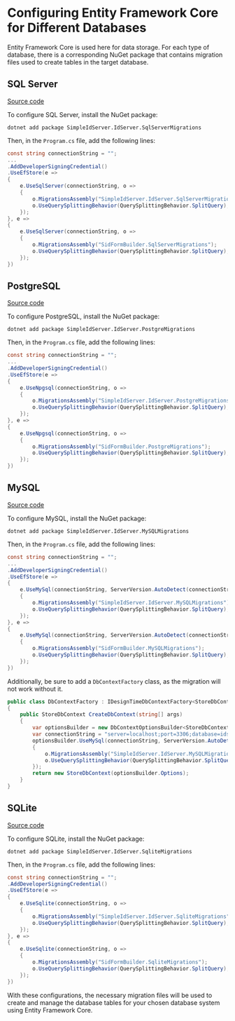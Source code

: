 # Configuring Entity Framework Core for Different Databases

Entity Framework Core is used here for data storage. For each type of database, there is a corresponding NuGet package that contains migration files used to create tables in the target database.

## SQL Server

[Source code](https://github.com/simpleidserver/SimpleIdServer/tree/master/samples/IdserverSqlServer)

To configure SQL Server, install the NuGet package:

```batch title="cmd.exe"
dotnet add package SimpleIdServer.IdServer.SqlServerMigrations
```

Then, in the `Program.cs` file, add the following lines:

```csharp  title="Program.cs"
const string connectionString = "";
...
.AddDeveloperSigningCredential()
.UseEfStore(e =>
{
    e.UseSqlServer(connectionString, o =>
    {
        o.MigrationsAssembly("SimpleIdServer.IdServer.SqlServerMigrations");
        o.UseQuerySplittingBehavior(QuerySplittingBehavior.SplitQuery);
    });
}, e =>
{
    e.UseSqlServer(connectionString, o =>
    {
        o.MigrationsAssembly("SidFormBuilder.SqlServerMigrations");
        o.UseQuerySplittingBehavior(QuerySplittingBehavior.SplitQuery);
    });
})
```

## PostgreSQL

[Source code](https://github.com/simpleidserver/SimpleIdServer/tree/master/samples/IdserverPostgre)

To configure PostgreSQL, install the NuGet package:

```batch title="cmd.exe"
dotnet add package SimpleIdServer.IdServer.PostgreMigrations
```

Then, in the `Program.cs` file, add the following lines:

```csharp  title="Program.cs"
const string connectionString = "";
...
.AddDeveloperSigningCredential()
.UseEfStore(e =>
{
    e.UseNpgsql(connectionString, o =>
    {
        o.MigrationsAssembly("SimpleIdServer.IdServer.PostgreMigrations");
        o.UseQuerySplittingBehavior(QuerySplittingBehavior.SplitQuery);
    });
}, e =>
{
    e.UseNpgsql(connectionString, o =>
    {
        o.MigrationsAssembly("SidFormBuilder.PostgreMigrations");
        o.UseQuerySplittingBehavior(QuerySplittingBehavior.SplitQuery);
    });
})
```

## MySQL

[Source code](https://github.com/simpleidserver/SimpleIdServer/tree/master/samples/IdserverMysql)

To configure MySQL, install the NuGet package:

```batch title="cmd.exe"
dotnet add package SimpleIdServer.IdServer.MySQLMigrations
```

Then, in the `Program.cs` file, add the following lines:

```csharp  title="Program.cs"
const string connectionString = "";
...
.AddDeveloperSigningCredential()
.UseEfStore(e =>
{
    e.UseMySql(connectionString, ServerVersion.AutoDetect(connectionString), o =>
    {
        o.MigrationsAssembly("SimpleIdServer.IdServer.MySQLMigrations");
        o.UseQuerySplittingBehavior(QuerySplittingBehavior.SplitQuery);
    });
}, e =>
{
    e.UseMySql(connectionString, ServerVersion.AutoDetect(connectionString), o =>
    {
        o.MigrationsAssembly("SidFormBuilder.MySQLMigrations");
        o.UseQuerySplittingBehavior(QuerySplittingBehavior.SplitQuery);
    });
})
```

Additionally, be sure to add a `DbContextFactory` class, as the migration will not work without it.

```csharp  title="DbContextFactory.cs"
public class DbContextFactory : IDesignTimeDbContextFactory<StoreDbContext>
{
    public StoreDbContext CreateDbContext(string[] args)
    {
        var optionsBuilder = new DbContextOptionsBuilder<StoreDbContext>();
        var connectionString = "server=localhost;port=3306;database=idserver;user=admin;password=tJWBx3ccNJ6dyp1wxoA99qqQ";
        optionsBuilder.UseMySql(connectionString, ServerVersion.AutoDetect(connectionString), o =>
        {
            o.MigrationsAssembly("SimpleIdServer.IdServer.MySQLMigrations");
            o.UseQuerySplittingBehavior(QuerySplittingBehavior.SplitQuery);
        });
        return new StoreDbContext(optionsBuilder.Options);
    }
}
```

## SQLite

[Source code](https://github.com/simpleidserver/SimpleIdServer/tree/master/samples/IdserverSqlite)

To configure SQLite, install the NuGet package:

```batch title="cmd.exe"
dotnet add package SimpleIdServer.IdServer.SqliteMigrations
```

Then, in the `Program.cs` file, add the following lines:

```csharp  title="Program.cs"
const string connectionString = "";
.AddDeveloperSigningCredential()
.UseEfStore(e =>
{
    e.UseSqlite(connectionString, o =>
    {
        o.MigrationsAssembly("SimpleIdServer.IdServer.SqliteMigrations");
        o.UseQuerySplittingBehavior(QuerySplittingBehavior.SplitQuery);
    });
}, e =>
{
    e.UseSqlite(connectionString, o =>
    {
        o.MigrationsAssembly("SidFormBuilder.SqliteMigrations");
        o.UseQuerySplittingBehavior(QuerySplittingBehavior.SplitQuery);
    });
})
```

With these configurations, the necessary migration files will be used to create and manage the database tables for your chosen database system using Entity Framework Core.